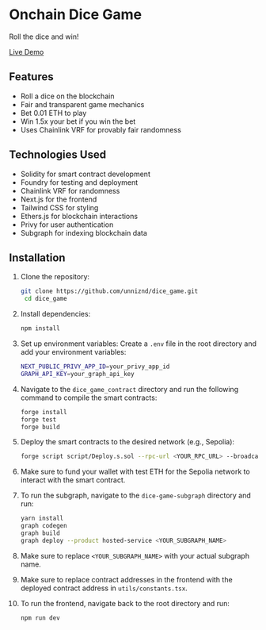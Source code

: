 # Onchain Dice Game

Roll the dice and win!

[Live Demo](https://dice-game-sooty-two.vercel.app/)

## Features

- Roll a dice on the blockchain
- Fair and transparent game mechanics
- Bet 0.01 ETH to play
- Win 1.5x your bet if you win the bet
- Uses Chainlink VRF for provably fair randomness

## Technologies Used

- Solidity for smart contract development
- Foundry for testing and deployment
- Chainlink VRF for randomness
- Next.js for the frontend
- Tailwind CSS for styling
- Ethers.js for blockchain interactions
- Privy for user authentication
- Subgraph for indexing blockchain data

## Installation

1. Clone the repository:
   ```bash
   git clone https://github.com/unniznd/dice_game.git
    cd dice_game
   ```
2. Install dependencies:
   ```bash
   npm install
   ```
3. Set up environment variables:
   Create a `.env` file in the root directory and add your environment variables:

   ```bash
   NEXT_PUBLIC_PRIVY_APP_ID=your_privy_app_id
   GRAPH_API_KEY=your_graph_api_key
   ```

4. Navigate to the `dice_game_contract` directory and run the following command to compile the smart contracts:
   ```bash
   forge install
   forge test
   forge build
   ```
5. Deploy the smart contracts to the desired network (e.g., Sepolia):
   ```bash
   forge script script/Deploy.s.sol --rpc-url <YOUR_RPC_URL> --broadcast
   ```
6. Make sure to fund your wallet with test ETH for the Sepolia network to interact with the smart contract.

7. To run the subgraph, navigate to the `dice-game-subgraph` directory and run:
   ```bash
   yarn install
   graph codegen
   graph build
   graph deploy --product hosted-service <YOUR_SUBGRAPH_NAME>
   ```
8. Make sure to replace `<YOUR_SUBGRAPH_NAME>` with your actual subgraph name.
9. Make sure to replace contract addresses in the frontend with the deployed contract address in `utils/constants.tsx`.
10. To run the frontend, navigate back to the root directory and run:
    ```bash
    npm run dev
    ```
